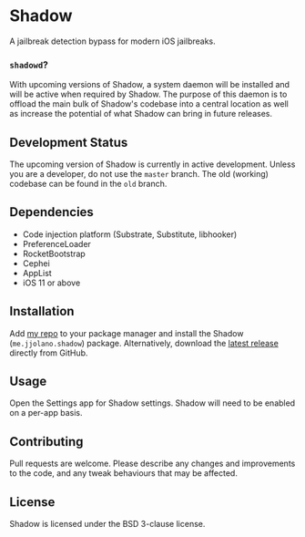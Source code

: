 # Shadow
A jailbreak detection bypass for modern iOS jailbreaks.

### `shadowd`?
With upcoming versions of Shadow, a system daemon will be installed and will be active when required by Shadow. The purpose of this daemon is to offload the main bulk of Shadow's codebase into a central location as well as increase the potential of what Shadow can bring in future releases.

## Development Status
The upcoming version of Shadow is currently in active development. Unless you are a developer, do not use the `master` branch. The old (working) codebase can be found in the `old` branch.

## Dependencies
* Code injection platform (Substrate, Substitute, libhooker)
* PreferenceLoader
* RocketBootstrap
* Cephei
* AppList
* iOS 11 or above

## Installation
Add [my repo](https://ios.jjolano.me) to your package manager and install the Shadow (`me.jjolano.shadow`) package. Alternatively, download the [latest release](https://github.com/jjolano/shadow/releases) directly from GitHub.

## Usage
Open the Settings app for Shadow settings. Shadow will need to be enabled on a per-app basis.

## Contributing
Pull requests are welcome. Please describe any changes and improvements to the code, and any tweak behaviours that may be affected.

## License
Shadow is licensed under the BSD 3-clause license.

